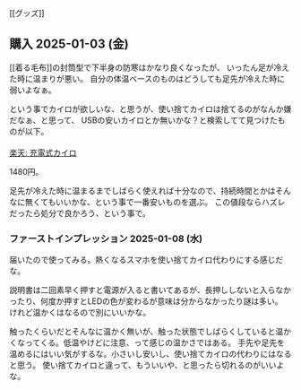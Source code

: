 [[グッズ]]

## 購入 2025-01-03 (金)

[[着る毛布]]の封筒型で下半身の防寒はかなり良くなったが、
いったん足が冷えた時に温まりが悪い。
自分の体温ベースのものはどうしても足先が冷えた時に弱いよなぁ。

という事でカイロが欲しいな、と思うが、使い捨てカイロは捨てるのがなんか嫌だなぁ、と思って、
USBの安いカイロとか無いかな？と検索してて見つけたものが以下。

<a href="https://hb.afl.rakuten.co.jp/ichiba/438dc9dd.c1404cef.438dc9de.f82c9d0b/?pc=https%3A%2F%2Fitem.rakuten.co.jp%2F1go1e%2F100128%2F&link_type=pict&ut=eyJwYWdlIjoiaXRlbSIsInR5cGUiOiJwaWN0Iiwic2l6ZSI6IjI0MHgyNDAiLCJuYW0iOjEsIm5hbXAiOiJyaWdodCIsImNvbSI6MSwiY29tcCI6ImRvd24iLCJwcmljZSI6MSwiYm9yIjoxLCJjb2wiOjEsImJidG4iOjEsInByb2QiOjAsImFtcCI6ZmFsc2V9" target="_blank" rel="nofollow sponsored noopener" style="word-wrap:break-word;"><img src="https://hbb.afl.rakuten.co.jp/hgb/438dc9dd.c1404cef.438dc9de.f82c9d0b/?me_id=1338920&item_id=10001273&pc=https%3A%2F%2Fthumbnail.image.rakuten.co.jp%2F%400_gold%2F1go1e%2Fimg%2Felectrical-products%2Fhand-warmer01.jpg%3F_ex%3D240x240&s=240x240&t=pict" border="0" style="margin:2px" alt="" title=""><br>
楽天: 充電式カイロ</a>

1480円。

足先が冷えた時に温まるまでしばらく使えれば十分なので、持続時間とかはそんなに無くてもいいかな、という事で一番安いものを選ぶ。
この値段ならハズレだったら処分で良かろう、という事で。

### ファーストインプレッション 2025-01-08 (水)

届いたので使ってみる。熱くなるスマホを使い捨てカイロ代わりにする感じだな。

説明書は二回素早く押すと電源が入ると書いてあるが、長押ししないと入らなかったり、何度か押すとLEDの色が変わるが意味は分からなかったり謎は多い。
けれど温かくはなるので別にいいかな。

触ったくらいだとそんなに温かく無いが、触った状態でしばらくしていると温かくなってくる。低温やけどに注意、って感じの温かさではある。
手先や足先を温めるにはいい気がするな。小さいし安いし、使い捨てカイロの代わりにはなると思う。
使い捨てカイロと違って、もういいや、と思ったら切れるのがいいよな。